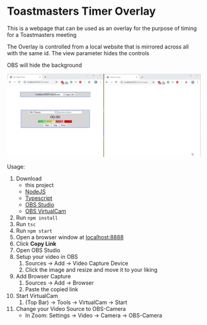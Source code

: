 # Toastmasters Timer Overlay
This is a webpage that can be used as an overlay for the purpose of timing for a Toastmasters meeting

The Overlay is controlled from a local website that is mirrored across all with the same id. The view parameter hides the controls

OBS will hide the background

![site Usage](/img/site.gif)

Usage:
1. Download 
    - this project
    - [NodeJS](https://nodejs.org/en/)
    - [Typescript](https://www.typescriptlang.org/)
    - [OBS Studio](https://obsproject.com/)
    - [OBS VirtualCam](https://obsproject.com/forum/resources/obs-virtualcam.539/)
2. Run `npm install`
3. Run `tsc`
4. Run `npm start`
5. Open a browser window at [localhost:8888](localhost:8888)
6. Click **Copy Link**
4. Open OBS Studio
5. Setup your video in OBS
    1. Sources -> Add -> Video Capture Device
    2. Click the image and resize and move it to your liking
6. Add Browser Capture
    1. Sources -> Add -> Browser
    2. Paste the copied link
7. Start VirtualCam
    1. (Top Bar) -> Tools -> VirtualCam -> Start
8. Change your Video Source to OBS-Camera
    - In Zoom: Settings -> Video -> Camera -> OBS-Camera
